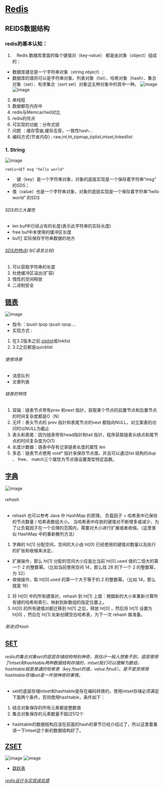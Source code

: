 # [Redis](https://github.com/CyC2018/CS-Notes/blob/master/README.md#computer-%E6%93%8D%E4%BD%9C%E7%B3%BB%E7%BB%9F)
## REIDS数据结构
### redis的基本认知：
1. 　Redis 数据库里面的每个键值对（key-value） 都是由对象（object）组成的：
* 数据库键总是一个字符串对象（string object）;
* 数据库的值则可以是字符串对象、列表对象（list）、哈希对象（hash）、集合对象（set）、有序集合（sort set）对象这五种对象中的其中一种。
![image](https://img2018.cnblogs.com/blog/1289934/201906/1289934-20190621163930814-1395015700.png)
![image](https://img-blog.csdnimg.cn/20190425140401529.jpg?x-oss-process=image/watermark,type_ZmFuZ3poZW5naGVpdGk,shadow_10,text_aHR0cHM6Ly9ibG9nLmNzZG4ubmV0L0Z1dHVyZV9MTA==,size_16,color_FFFFFF,t_70)
2. 单线程
3. 数据都在内存中
4. redis与Memcached对比
5. redis的优点
6. 可实现的功能：分布式锁
7. 问题 ：缓存雪崩,缓存击穿，一致性hash...
8. 编码方式(节省内存) : raw,int,ht,zipmap,ziplist,intset,linkedlist
### 1. String
![image](https://img-blog.csdn.net/20180422013244538?watermark/2/text/aHR0cDovL2Jsb2cuY3Nkbi5uZXQveXgwNjI4/font/5a6L5L2T/fontsize/400/fill/I0JBQkFCMA==/dissolve/70/gravity/SouthEast)
```
redis>SET msg "hello world"
```

* 　键（key）是一个字符串对象，对象的底层实现是一个保存着字符串“msg” 的SDS；
* 值（value）也是一个字符串对象，对象的底层实现是一个保存着字符串“hello world” 的SDS
###### SDS的三大属性

* len buf中已经占有的长度(表示此字符串的实际长度)
* free buf中未使用的缓冲区长度
* buf[] 实际保存字符串数据的地方
###### [SDS的特点](https://www.cnblogs.com/jaycekon/p/6227442.html)(与C语言比较)
1. 可以获取字符串的长度
2. 杜绝缓冲区溢出(扩容)
3. 惰性的空间释放
4. 二进制安全
## [链表](https://www.jianshu.com/p/cff18d587e8a)
![image](https://img-blog.csdn.net/20180422132249507?watermark/2/text/aHR0cHM6Ly9ibG9nLmNzZG4ubmV0L3l4MDYyOA==/font/5a6L5L2T/fontsize/400/fill/I0JBQkFCMA==/dissolve/70)
* 指令:：lpush lpop rpush rpop....
* 实现方式 : 
1. 在3.2版本之前:[ziplist](https://blog.csdn.net/yellowriver007/article/details/79021049)或linklist
2. 3.2之后都是quicklist
###### 使用场景
* 消息队列
* 文章列表
######  链表的特性
1. 双端：链表节点带有prev 和next 指针，获取某个节点的前置节点和后置节点的时间复杂度都是O（N）
2. 无环：表头节点的 prev 指针和表尾节点的next 都指向NULL，对立案表的访问时以NULL为截止
3. 表头和表尾：因为链表带有head指针和tail 指针，程序获取链表头结点和尾节点的时间复杂度为O(1)
4. 长度计数器：链表中存有记录链表长度的属性 len
5. 多态：链表节点使用 void* 指针来保存节点值，并且可以通过list 结构的dup 、 free、 match三个属性为节点值设置类型特定函数。
 
## [字典](https://www.jianshu.com/p/bfecf4ccf28b)
![image](https://img-blog.csdn.net/20180422213815886?watermark/2/text/aHR0cHM6Ly9ibG9nLmNzZG4ubmV0L3l4MDYyOA==/font/5a6L5L2T/fontsize/400/fill/I0JBQkFCMA==/dissolve/70)
###### rehash

* rehash 也可以参考 Java 中 HashMap 的原理。 
负载因子 = 哈希表中已保存的节点数量 / 哈希表数组大小。 
当哈希表中存放的键值对不断增多或减少，为了让负载因子在一个合理的范围内，需要对大小进行扩展或者收缩。（这里类似 HashMap 中的重新散列方法） 
1. 字典的 ht[1] 分配空间，空间的大小由 ht[0] 已经使用的键值对数量以及执行的扩张和收缩来决定。 
- 扩展操作，那么 ht[1] 分配的空间大小应是比当前 ht[0].used 值的二倍大的第一个 2 的整数幂。（比如当前使用空间 14，那么找 28 的下一个 2 的整数幂，为 32） 
- 收缩操作，取 ht[0].used 的第一个大于等于的 2 的整数幂。（比如 14，那么就是 16） 
2. 将 ht[0] 中的所有键值对，rehash 到 ht[1] 上面：根据新的大小来重新计算所有键的哈希和索引，映射到新数组的指定位置上。 
3. ht[0] 的所有键值对都迁移到 ht[1] 之后，释放 ht[0] ，然后将 ht[1] 设置为 ht[0] ，然后在 ht[1] 处新创建空白哈希表，为下一次 rehash 做准备。

###### 渐进式Hash
## [SET](https://www.jianshu.com/p/28138a5371d0?utm_campaign)
###### redis的集合对象set的底层存储结构特别神奇，我估计一般人想象不到，底层使用了intset和hashtable两种数据结构存储的，intset我们可以理解为数组，hashtable就是普通的哈希表（key为set的值，value为null）。是不是觉得用hashtable存储set是一件很神奇的事情。
* set的底层存储intset和hashtable是存在编码转换的，使用intset存储必须满足下面两个条件，否则使用hashtable，条件如下：
1. 结合对象保存的所有元素都是整数值
2. 集合对象保存的元素数量不超过512个
* hashtable的数据结构应该在前面的hash的章节已经介绍过了，所以这里着重讲一下intset这个新的数据结构好了。




## [ZSET](https://www.cnblogs.com/WJ5888/p/4516782.html)
![image](https://images0.cnblogs.com/blog2015/471532/201506/251618059081274.png)
![image](https://images0.cnblogs.com/blog2015/471532/201506/261155382203927.png)
* [跳跃表](https://blog.csdn.net/yanshuanche3765/article/details/82121043)
###### [redis设计与实现读后感](https://www.jianshu.com/p/d3c5b21d4da1)